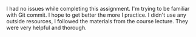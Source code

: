 I had no issues while completing this assignment. I'm trying to be familiar with Git commit. I hope to get better the more I practice.
I didn't use any outside resources, I followed the materials from the course lecture. They were very helpful and thorough.

